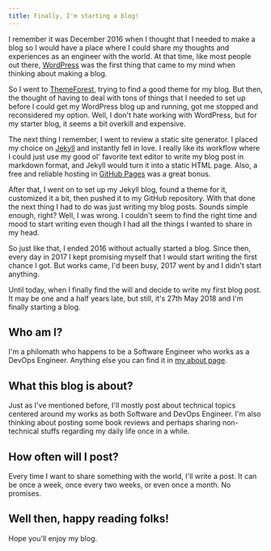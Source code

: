 ```yaml
---
title: Finally, I'm starting a blog!
---
```


I remember it was December 2016 when I thought that I needed to make a blog so I would have a place where I could share my thoughts and experiences as an engineer with the world. At that time, like most people out there, [WordPress](https://wordpress.org/) was the first thing that came to my mind when thinking about making a blog.

So I went to [ThemeForest](https://themeforest.net/), trying to find a good theme for my blog. But then, the thought of having to deal with tons of things that I needed to set up before I could get my WordPress blog up and running, got me stopped and reconsidered my option. Well, I don't hate working with WordPress, but for my starter blog, it seems a bit overkill and expensive.

The next thing I remember, I went to review a static site generator. I placed my choice on [Jekyll](https://jekyllrb.com/) and instantly fell in love. I really like its workflow where I could just use my good ol' favorite text editor to write my blog post in markdown format, and Jekyll would turn it into a static HTML page. Also, a free and reliable hosting in [GitHub Pages](https://pages.github.com/) was a great bonus.

After that, I went on to set up my Jekyll blog, found a theme for it, customized it a bit, then pushed it to my GitHub repository. With that done the next thing I had to do was just writing my blog posts. Sounds simple enough, right? Well, I was wrong. I couldn't seem to find the right time and mood to start writing even though I had all the things I wanted to share in my head.

So just like that, I ended 2016 without actually started a blog. Since then, every day in 2017 I kept promising myself that I would start writing the first chance I got. But works came, I'd been busy, 2017 went by and I didn't start anything.

Until today, when I finally find the will and decide to write my first blog post. It may be one and a half years late, but still, it's 27th May 2018 and I'm finally starting a blog.

## Who am I?

I'm a philomath who happens to be a Software Engineer who works as a DevOps Engineer. Anything else you can find it in [my about page](/about/).

## What this blog is about?

Just as I've mentioned before, I'll mostly post about technical topics centered around my works as both Software and DevOps Engineer. I'm also thinking about posting some book reviews and perhaps sharing non-technical stuffs regarding my daily life once in a while.

## How often will I post?

Every time I want to share something with the world, I'll write a post. It can be once a week, once every two weeks, or even once a month. No promises.

## Well then, happy reading folks!

Hope you'll enjoy my blog.
